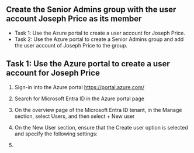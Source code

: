 ## Create the Senior Admins group with the user account Joseph Price as its member
* Task 1: Use the Azure portal to create a user account for Joseph Price.
* Task 2: Use the Azure portal to create a Senior Admins group and add the user account of Joseph Price to the group.
## Task 1: Use the Azure portal to create a user account for Joseph Price
1. Sign-in into the Azure portal https://portal.azure.com/

2. Search for Microsoft Entra ID in the Azure portal page
3. On the overview page of the Microsoft Entra ID tenant, in the Manage section, select Users, and then select + New user
4. On the New User section, ensure that the Create user option is selected and specify the following settings:
5. 
